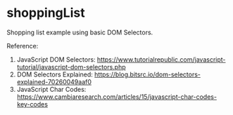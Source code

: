 # shoppingList
Shopping list example using basic DOM Selectors.


Reference:

1. JavaScript DOM Selectors: https://www.tutorialrepublic.com/javascript-tutorial/javascript-dom-selectors.php
2. DOM Selectors Explained: https://blog.bitsrc.io/dom-selectors-explained-70260049aaf0
3. JavaScript Char Codes: https://www.cambiaresearch.com/articles/15/javascript-char-codes-key-codes

